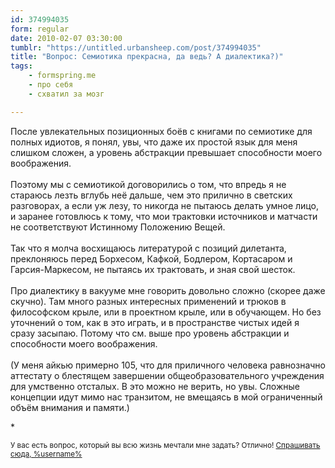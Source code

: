 ```yaml
---
id: 374994035
form: regular
date: 2010-02-07 03:30:00
tumblr: "https://untitled.urbansheep.com/post/374994035"
title: "Вопрос: Семиотика прекрасна, да ведь? А диалектика?)"
tags:
    - formspring.me
    - про себя
    - схватил за мозг

---
```


<p>После увлекательных позиционных боёв с книгами по семиотике для полных идиотов, я понял, увы, что даже их простой язык для меня слишком сложен, а уровень абстракции превышает способности моего воображения.<br/><br/>
Поэтому мы с семиотикой договорились о том, что впредь я не стараюсь лезть вглубь неё дальше, чем это прилично в светских разговорах, а если уж лезу, то никогда не пытаюсь делать умное лицо, и заранее готовлюсь к тому, что мои трактовки источников и матчасти не соответствуют Истинному Положению Вещей.<br/><br/>
Так что я молча восхищаюсь литературой с позиций дилетанта, преклоняюсь перед Борхесом, Кафкой, Бодлером, Кортасаром и Гарсия-Маркесом, не пытаясь их трактовать, и зная свой шесток.<br/><br/>
Про диалектику в вакууме мне говорить довольно сложно (скорее даже скучно). Там много разных интересных применений и трюков в философском крыле, или в проектном крыле, или в обучающем. Но без уточнений о том, как в это играть, и в пространстве чистых идей я сразу засыпаю. Потому что см. выше про уровень абстракции и способности моего воображения.<br/><br/>
(У меня айкью примерно 105, что для приличного человека равнозначно аттестату о блестящем завершении общеобразовательного учреждения для умственно отсталых. В это можно не верить, но увы. Сложные концепции идут мимо нас транзитом, не вмещаясь в мой ограниченный объём внимания и памяти.)</p>

<p>*</p>

<p><small>У вас есть вопрос, который вы всю жизнь мечтали мне задать? Отлично! <a href="http://formspring.me/urbansheep">Спрашивать сюда, %username%</a></small></p>

